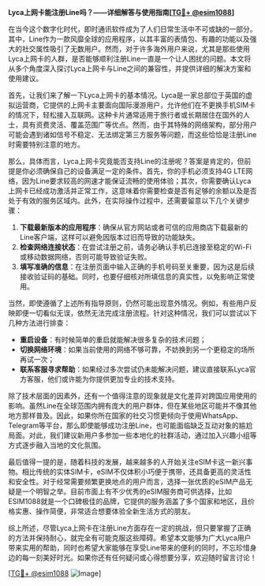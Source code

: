 **Lyca上网卡能注册Line吗？——详细解答与使用指南[[TG💪+ @esim1088](https://t.me/s/esim1088)]**

在当今这个数字化时代，即时通讯软件成为了人们日常生活中不可或缺的一部分。其中，Line作为一款风靡全球的应用程序，以其丰富的表情包、有趣的功能以及强大的社交属性吸引了无数用户。然而，对于许多海外用户来说，尤其是那些使用Lyca上网卡的人群，是否能够顺利注册Line一直是一个让人困扰的问题。本文将从多个角度深入探讨Lyca上网卡与Line之间的兼容性，并提供详细的解决方案和使用建议。

首先，让我们来了解一下Lyca上网卡的基本情况。Lyca是一家总部位于英国的虚拟运营商，它提供的上网卡主要面向国际漫游用户，允许他们在不更换手机SIM卡的情况下，轻松接入互联网。这种卡片通常适用于旅行者或长期居住在国外的人士，具有资费灵活、覆盖范围广等优点。然而，由于其特殊的网络架构，部分用户可能会遇到诸如信号不稳定、无法绑定第三方服务等问题，而这些恰恰是注册Line时需要特别注意的地方。

那么，具体而言，Lyca上网卡究竟能否支持Line的注册呢？答案是肯定的，但前提是你必须确保自己的设备满足一定的条件。首先，你的手机必须支持4G LTE网络，因为Line要求较高的网速才能保证流畅的使用体验；其次，你需要确认Lyca上网卡已经成功激活并正常工作，这意味着你需要检查是否有足够的余额以及是否处于有效的服务区域内。此外，在实际操作过程中，还需要留意以下几个关键步骤：

1. **下载最新版本的应用程序**：确保从官方网站或者可信的应用商店下载最新的Line客户端，这样可以避免因版本过旧而导致的功能缺失。
2. **检查网络连接状态**：在尝试注册之前，请务必确认手机已连接至稳定的Wi-Fi或移动数据网络，否则可能导致验证失败。
3. **填写准确的信息**：在注册页面中输入正确的手机号码至关重要，因为这是后续接收验证码的基础。同时，也要仔细核对所填信息的真实性，以免影响正常使用。

当然，即使遵循了上述所有指导原则，仍然可能出现意外情况。例如，有些用户反映即便一切看似无误，依然无法完成注册流程。针对这种情况，我们可以尝试以下几种方法进行排查：

- **重启设备**：有时候简单的重启就能解决很多复杂的技术问题；
- **切换网络环境**：如果当前使用的网络不够可靠，不妨换到另一个更稳定的场所再试一次；
- **联系客服寻求帮助**：如果经过多次尝试仍未能解决问题，建议直接联系Lyca官方客服，他们或许能为你提供更加专业的技术支持。

除了技术层面的因素外，还有一个值得注意的现象就是文化差异对跨国应用使用的影响。虽然Line在全球范围内拥有庞大的用户群体，但在某些地区可能并不像其他地方那样普及。因此，如果你所在国家的社交习惯更倾向于使用WhatsApp、Telegram等平台，那么即使能够成功注册Line，也可能面临缺乏互动对象的尴尬局面。对此，我们建议新用户多参加一些本地化的社群活动，通过加入兴趣小组等方式逐步融入当地的文化氛围。

最后值得一提的是，随着科技的发展，越来越多的人开始关注eSIM卡这一新兴事物。相比传统的实体SIM卡，eSIM不仅体积小巧便于携带，还具备更高的灵活性和安全性。对于经常需要频繁更换地点的用户而言，选择一张优质的eSIM产品无疑是一个明智之举。目前市面上有不少优秀的eSIM服务商可供选择，比如ESIM1088就是一个口碑极佳的品牌，它提供的服务涵盖了多个国家和地区，且价格实惠、操作简便，非常适合想要体验全新生活方式的朋友。

综上所述，尽管Lyca上网卡在注册Line方面存在一定的挑战，但只要掌握了正确的方法并保持耐心，就完全有可能克服这些障碍。希望本文能够为广大Lyca用户带来实用的帮助，同时也希望大家能够在享受Line带来的便利的同时，不忘珍惜身边的每一刻美好时光。如果你还有任何疑问或心得想要分享，欢迎随时留言讨论！

[[TG💪+ @esim1088](https://t.me/s/esim1088) ![Image](https://i.postimg.cc/4NQfJmqS/Snipaste-2025-05-13-00-14-12.png)]